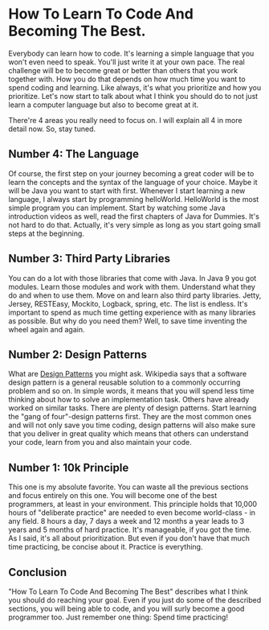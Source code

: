# How To Learn To Code And Becoming The Best.

Everybody can learn how to code. 
It's learning a simple language that you won't even need to speak. 
You'll just write it at your own pace. 
The real challenge will be to become great 
or better than others that you work together with. How you do that depends on 
how much time you want to spend coding and learning. 
Like always, it's what you prioritize and how you prioritize.
Let's now start to talk about what I think you should do to not just learn a computer 
language but also to become great at it. 
 
There're 4 areas you really need to focus on. 
I will explain all 4 in more detail now. So, stay tuned.

## Number 4: The Language
Of course, the first step on your journey becoming a great coder will be to 
learn the concepts and the syntax of the language of your choice. 
Maybe it will be Java you want to start with first. 
Whenever I start learning a new language, I always start by programming helloWorld.
HelloWorld is the most simple program you can implement. Start by watching some 
Java introduction videos as well, read the first chapters of Java for Dummies. 
It's not hard to do that. Actually, it's very simple as long as you start going small steps
at the beginning.

## Number 3: Third Party Libraries
You can do a lot with those libraries that come with Java. In Java 9 you got modules.
 Learn those modules and work with them. Understand what they do and when to use them.
Move on and learn also third party libraries. Jetty, Jersey, RESTEasy, Mockito, Logback, spring, etc.
The list is endless. It's important to spend as much time getting experience with as many libraries as
possible. But why do you need them? Well, to save time inventing the wheel again and again.

## Number 2: Design Patterns
What are [Design Patterns](http://java-design-patterns.com/) you might ask. 
Wikipedia says that a software design pattern 
is a general reusable solution to a commonly occurring problem and so on. In simple words, 
it means that you will spend less time thinking about how to solve an implementation task.
Others have already worked on similar tasks. There are plenty of design patterns. Start learning
the "gang of four"-design patterns first. They are the most common ones and will not only 
save you time coding, design patterns will also make sure that you deliver in great quality
which means that others can understand your code, learn from you and also maintain your code.

## Number 1: 10k Principle
This one is my absolute favorite. You can waste all the previous sections and focus entirely on
this one. You will become one of the best programmers, at least in your environment. 
This principle holds that 10,000 hours of "deliberate practice" are needed to even become 
world-class - in any field. 8 hours a day, 7 days a week and 12 months a year leads 
to 3 years and 5 months of hard practice. It's manageable, if you got the time. As I said, it's all 
about prioritization. But even if you don't have that much time practicing, be concise about it.
Practice is everything.

## Conclusion
"How To Learn To Code And Becoming The Best" describes what I think you should do reaching your goal.
Even if you just do some of the described sections, you will being able to code, and you will surly
become a good programmer too. Just remember one thing: Spend time practicing!